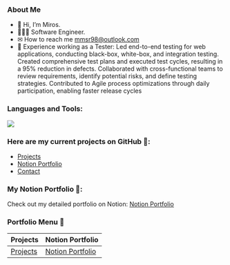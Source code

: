 ### About Me
- 👋 Hi, I’m Miros.
- 👩🏻‍💻 Software Engineer.
- ✉ How to reach me mmsr98@outlook.com
- 🌱 Experience working as a Tester: Led end-to-end testing for web applications, conducting black-box, white-box, and integration testing. Created comprehensive test plans and executed test cycles, resulting in a 95% reduction in defects. Collaborated with cross-functional teams to review requirements, identify potential risks, and define testing strategies. Contributed to Agile process optimizations through daily participation, enabling faster release cycles

<h3 align="left">Languages and Tools:</h3>
<p align="left"> 
<a href="https://skillicons.dev">
    <img src="https://skillicons.dev/icons?i=js,html,css,sass,bootstrap,react,cs,sqlite,figma,xd,ai,ps"/>
</a>
</p>

### Here are my current projects on GitHub 🚀:
- [Projects](#projects)
- [Notion Portfolio](#notion-portfolio)
- [Contact](#contact)

### My Notion Portfolio 🚀:
Check out my detailed portfolio on Notion: [Notion Portfolio](https://mmiroslavasr.notion.site/mmiroslavasr/Hi-I-m-Miroslava-aa6009bdfd5e41698fcbf66bda2e01c1)

### Portfolio Menu 🚀

| **Projects** | **Notion Portfolio** 
|--------------|----------------------
| [Projects](#projects) | [Notion Portfolio](#notion-portfolio)

